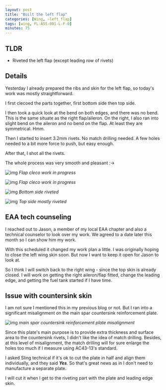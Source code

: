 ```yaml
---
layout: post
title: "Built the left flap"
categories: [Wing, ~left_flap]
tags: [wing, FL-ASS-001-L-F-0]
minutes: 75
---
```


## TLDR

- Riveted the left flap (except leading row of rivets)

## Details

Yesterday I already prepared the ribs and skin for the left flap, so today's work was mostly straightforward.

I first clecoed the parts together, first bottom side then top side.

I then took a quick look at the bend on both edges, and there was no bend. This is the same situate as the right flap/aileron. On the right, I also ran into slight bend on the aileron and no bend on the flap. At least they are symmetrical. Hmm.

Then I started to insert 3.2mm rivets. No match drilling needed. A few holes needed to a bit more force to push, but easy enough.

After that, I shot all the rivets.

The whole process was very smooth and pleasant :->

![img](https://lh3.googleusercontent.com/pw/AP1GczMbPQxjsLBLtAO6GW2ukt8cDJqcFiDPVX2dVwve9Jmjbkv988InAFAqzUiyg0GXdu814SnVsEIa0029lDApshwtgrxugrX-sS6iaqYy6c8wN8e_jVeHHrJi5oKTUitQtVmK-tMm_5DScX3F4LqVSokxnQ=w2174-h2888-s-no-gm?authuser=0)
_Flap cleco work in progress_

![img](https://lh3.googleusercontent.com/pw/AP1GczNgDcYOOFS2l-PRpHU2apRR6pvWV5OkXU246O791PEa0KlvFjgYGruo2cuMjy45_vPc3HCcRumdk-gEN9iy5UrxqwHPM39pFJyPdJ7_0cSHG71RrZSmE2d2fpRD3UE1Z1G53i2AlssTsqRvUe77DKcwKg=w2174-h2888-s-no-gm?authuser=0)
_Flap cleco work in progress_

![img](https://lh3.googleusercontent.com/pw/AP1GczOa_LtYW3FHt6wIPidbYASAchgSRcTeiwpwoxLkNGJN9LVH898ZgXXZ5InARtizNzzhSlUbyV4GkkwFEt4R2jSj78NxeMR3sjn1sArEsu8e5dZWZdbcPPx3unfdBcxUJtNS67Q1a0Zn4Y5EYK7p7wV40A=w2174-h2888-s-no-gm?authuser=0)
_Bottom side riveted_

![img](https://lh3.googleusercontent.com/pw/AP1GczOE464bYcx3bIeXGJZVeXvMDSHdezmrBy3YoMdKcAu7La48T7KjHfvmT6cVDQPCJ9NOc7NoNdbENMlCmemDHKS3y7uGtOXwBr43rtTidDBomjncTlMO-_dS_6hOKiVgfwCvS6Wm9JQa8TBLCPvQJkq3HQ=w2174-h2888-s-no-gm?authuser=0)
_Top side mostly riveted_

## EAA tech counseling

I reached out to Jason, a member of my local EAA chapter and also a technical counselor to look over my work. We agreed to a date later this month so I can show him my work.

With this scheduled it changed my work plan a little. I was originally hoping to close the left wing skin soon. But now I want to keep it open for Jason to look at.

So I think I will switch back to the right wing - since the top skin is already closed. I will work on getting the right aileron/flap fitted, change the leading edge, and getting the fuel tank started if I have time.

## Issue with countersink skin

I am not sure I mentioned this in my previous blog or not. But I ran into a significant misalignment on the main spar countersink reinforcement plate.

![img](https://lh3.googleusercontent.com/pw/AP1GczO6zyQqZcvOwJw92GPtLOW7d0PxLRHyYfT2BlqLnVQ7yl7Y8Qkys-EQhV2pf-8EXjTzW0GO0ujnDi3sPy80P2lxd0f5JxaLrBGyTkyPPeJRJPWXFHmMqMo0XXOPc3Tymg_8b5AZDgncuDGfVT7LRyv2bQ=w3836-h2888-s-no-gm?authuser=0)
_main spar countersink reinforcement plate misalignment_

Since this plate's main purpose is to provide extra thickness and surface area to the countersink rivets, I didn't like the idea of match drilling. Besides, at this level of misalignment, the match drilling will for sure enlarge the holes too much if I measure using AC43-13's standard.

I asked Sling technical if it's ok to cut the plate in half and align them individually, and they said **_Yes_**. So that's great news as in I don't need to manufacture a separate plate.

I will cut it when I get to the riveting part with the plate and leading edge skin.
